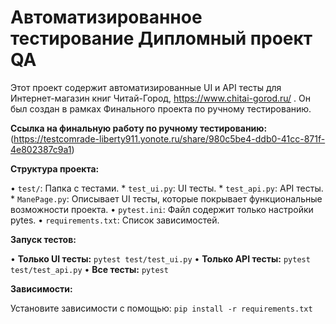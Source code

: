 # Автоматизированное тестирование Дипломный проект QA

Этот проект содержит автоматизированные UI и API тесты для Интернет-магазин книг Читай-Город, https://www.chitai-gorod.ru/ .  Он был создан в рамках Финального проекта по ручному тестированию.

**Ссылка на финальную работу по ручному тестированию:** (https://testcomrade-liberty911.yonote.ru/share/980c5be4-ddb0-41cc-871f-4e802387c9a1)

**Структура проекта:**

• `test/`:  Папка с тестами.
    * `test_ui.py`: UI тесты.
    * `test_api.py`: API тесты.
    * `ManePage.py`: Описывает UI тесты, которые покрывает функциональные возможности проекта.
• `pytest.ini`: Файл содержит только настройки pytes.
• `requirements.txt`:  Список зависимостей.


**Запуск тестов:**

• **Только UI тесты:** `pytest test/test_ui.py`
• **Только API тесты:** `pytest test/test_api.py`
• **Все тесты:** `pytest`


**Зависимости:**

Установите зависимости с помощью:  `pip install -r requirements.txt`
